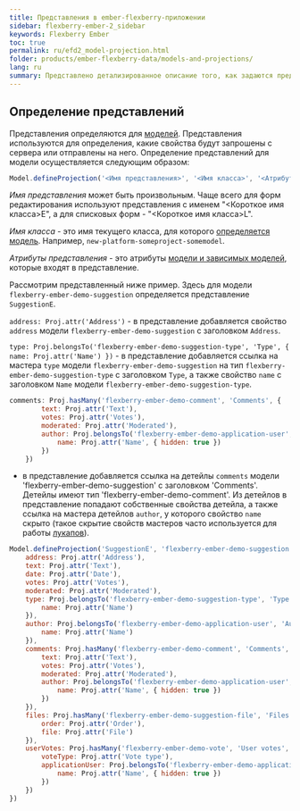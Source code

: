 ```yaml
---
title: Представления в ember-flexberry-приложении
sidebar: flexberry-ember-2_sidebar
keywords: Flexberry Ember
toc: true
permalink: ru/efd2_model-projection.html
folder: products/ember-flexberry-data/models-and-projections/
lang: ru
summary: Представлено детализированное описание того, как задаются представления в ember-flexberry-приложении.
---
```


## Определение представлений

Представления определяются для [моделей](efd2_model.html).
Представления используются для определения, какие свойства будут запрошены с сервера или отправлены на него. Определение представлений для модели осуществляется следующим образом:

```javascript
Model.defineProjection('<Имя представления>', '<Имя класса>', '<Атрибуты представления>');
```

*Имя представления* может быть произвольным. Чаще всего для форм редактирования используют представления с именем "<Короткое имя класса>E", а для списковых форм - "<Короткое имя класса>L".

*Имя класса* - это имя текущего класса, для которого [определяется модель](efd2_model.html). Например, `new-platform-someproject-somemodel`.

*Атрибуты представления* - это атрибуты [модели и зависимых моделей](efd2_model.html), которые входят в представление.

Рассмотрим представленный ниже пример. Здесь для модели `flexberry-ember-demo-suggestion` определяется представление `SuggestionE`.

`address: Proj.attr('Address')` - в представление добавляется свойство `address` модели `flexberry-ember-demo-suggestion` с заголовком `Address`.

`type: Proj.belongsTo('flexberry-ember-demo-suggestion-type', 'Type', { name: Proj.attr('Name') })` - в представление добавляется ссылка на мастера `type` модели `flexberry-ember-demo-suggestion` на тип `flexberry-ember-demo-suggestion-type` с заголовком `Type`, а также свойство `name` с заголовком `Name` модели `flexberry-ember-demo-suggestion-type`.

```javascript
comments: Proj.hasMany('flexberry-ember-demo-comment', 'Comments', { 
		text: Proj.attr('Text'),
		votes: Proj.attr('Votes'),
		moderated: Proj.attr('Moderated'),
		author: Proj.belongsTo('flexberry-ember-demo-application-user', 'Author', { 
			name: Proj.attr('Name', { hidden: true }) 
		}) 
	})
```

- в представление добавляется ссылка на детейлы `comments` модели 'flexberry-ember-demo-suggestion' с заголовком 'Comments'. Детейлы имеют тип 'flexberry-ember-demo-comment'. Из детейлов в представление попадают собственные свойства детейла, а также ссылка на мастера детейлов `author`, у которого свойство `name` скрыто (такое скрытие свойств мастеров часто используется для работы [лукапов](ef2_lookup.html)).

```javascript
Model.defineProjection('SuggestionE', 'flexberry-ember-demo-suggestion', { 
	address: Proj.attr('Address'),
	text: Proj.attr('Text'),
	date: Proj.attr('Date'),
	votes: Proj.attr('Votes'),
	moderated: Proj.attr('Moderated'),
	type: Proj.belongsTo('flexberry-ember-demo-suggestion-type', 'Type', { 
		name: Proj.attr('Name') 
	}),
	author: Proj.belongsTo('flexberry-ember-demo-application-user', 'Author', { 
		name: Proj.attr('Name') 
	}),
	comments: Proj.hasMany('flexberry-ember-demo-comment', 'Comments', { 
		text: Proj.attr('Text'),
		votes: Proj.attr('Votes'),
		moderated: Proj.attr('Moderated'),
		author: Proj.belongsTo('flexberry-ember-demo-application-user', 'Author', { 
			name: Proj.attr('Name', { hidden: true }) 
		}) 
	}),
	files: Proj.hasMany('flexberry-ember-demo-suggestion-file', 'Files', { 
		order: Proj.attr('Order'),
		file: Proj.attr('File') 
	}),
	userVotes: Proj.hasMany('flexberry-ember-demo-vote', 'User votes', { 
		voteType: Proj.attr('Vote type'),
		applicationUser: Proj.belongsTo('flexberry-ember-demo-application-user', 'Application user', { 
			name: Proj.attr('Name', { hidden: true }) 
		}) 
	})
})
```
